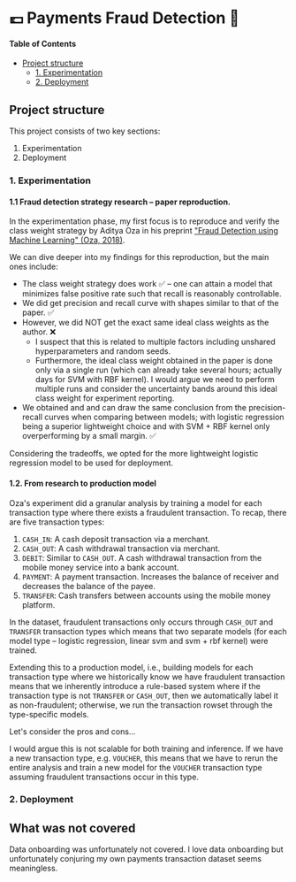 # 💷 Payments Fraud Detection 🚨

#### Table of Contents

- [Project structure](#project-structure)
  - [1. Experimentation](#experimentation)
  - [2. Deployment](#deployment)


## Project structure

This project consists of two key sections:

1. Experimentation
2. Deployment

### 1. Experimentation

#### 1.1 Fraud detection strategy research – paper reproduction.

In the experimentation phase, my first focus is to reproduce and verify the class weight strategy by Aditya Oza in his preprint ["Fraud Detection using Machine Learning" (Oza, 2018)](https://www.semanticscholar.org/paper/Fraud-Detection-using-Machine-Learning-Oza-aditya/9f2c08d9efaa53cfabdd0ec47afa8015c7ff5bb9).

We can dive deeper into my findings for this reproduction, but the main ones include:

- The class weight strategy does work ✅ – one can attain a model that minimizes false positive rate such that recall is reasonably controllable.
- We did get precision and recall curve with shapes similar to that of the paper. ✅
- However, we did NOT get the exact same ideal class weights as the author. ❌ 
  - I suspect that this is related to multiple factors including unshared hyperparameters and random seeds. 
  - Furthermore, the ideal class weight obtained in the paper is done only via a single run (which can already take several hours; actually days for SVM with RBF kernel). I would argue we need to perform multiple runs and consider the uncertainty bands around this ideal class weight for experiment reporting.
- We obtained and and can draw the same conclusion from the precision-recall curves when comparing between models; with logistic regression being a superior lightweight choice and with SVM + RBF kernel only overperforming by a small margin. ✅

Considering the tradeoffs, we opted for the more lightweight logistic regression model to be used for deployment.

#### 1.2. From research to production model

Oza's experiment did a granular analysis by training a model for each transaction type where there exists a fraudulent transaction. To recap, there are five transaction types:

1. `CASH_IN`: A cash deposit transaction via a merchant.
2. `CASH_OUT`: A cash withdrawal transaction via  merchant.
3. `DEBIT`: Similar to `CASH_OUT`. A cash withdrawal transaction from the mobile money service into a bank account.
4. `PAYMENT`: A payment transaction. Increases the balance of receiver and decreases the balance of the payee.
5. `TRANSFER`: Cash transfers between accounts using the mobile money platform.

In the dataset, fraudulent transactions only occurs through `CASH_OUT` and `TRANSFER` transaction types which means that two separate models (for each model type – logistic regression, linear svm and svm + rbf kernel) were trained.

Extending this to a production model, i.e., building models for each transaction type where we historically know we have fraudulent transaction means that we inherently introduce a rule-based system where if the transaction type is not `TRANSFER` or `CASH_OUT`, then we automatically label it as non-fraudulent; otherwise, we run the transaction rowset through the type-specific models.

Let's consider the pros and cons...

I would argue this is not scalable for both training and inference. If we have a new transaction type, e.g. `VOUCHER`, this means that we have to rerun the entire analysis and train a new model for the `VOUCHER` transaction type assuming fraudulent transactions occur in this type.

### 2. Deployment



## What was not covered

Data onboarding was unfortunately not covered. I love data onboarding but unfortunately conjuring my own payments transaction dataset seems meaningless.